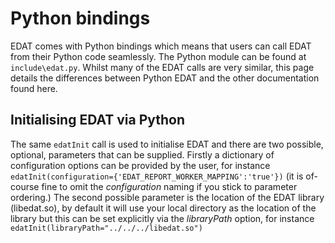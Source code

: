 # Python bindings
EDAT comes with Python bindings which means that users can call EDAT from their Python code seamlessly. The Python module can be found at `include\edat.py`. Whilst many of the EDAT calls are very similar, this page details the differences between Python EDAT and the other documentation found here.

## Initialising EDAT via Python
The same `edatInit` call is used to initialise EDAT and there are two possible, optional, parameters that can be supplied. Firstly a dictionary of configuration options can be provided by the user, for instance `edatInit(configuration={'EDAT_REPORT_WORKER_MAPPING':'true'})` (it is of-course fine to omit the _configuration_ naming if you stick to parameter ordering.) The second possible parameter is the location of the EDAT library (libedat.so), by default it will use your local directory as the location of the library but this can be set explicitly via the _libraryPath_ option, for instance `edatInit(libraryPath="../../../libedat.so")`
